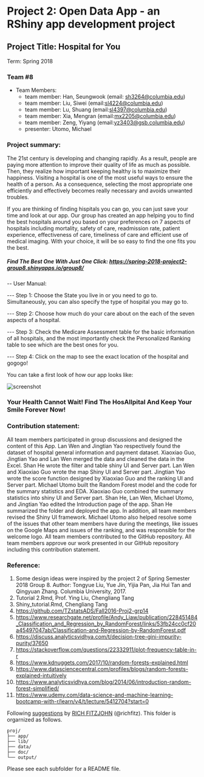 # Project 2: Open Data App - an RShiny app development project

## Project Title: Hospital for You
Term: Spring 2018

### **Team #8**
+ Team Members:
	+ team member: Han, Seungwook (email: sh3264@columbia.edu)
	+ team member: Liu, Siwei (email:sl4224@columbia.edu)
	+ team member: Lu, Shuang (email:sl4397@columbia.edu)
	+ team member: Xia, Mengran (email:mx2205@columbia.edu)
	+ team member: Zeng, Yiyang (email:yz3403@gsb.columbia.edu)
  + presenter: Utomo, Michael
  
### **Project summary**: 

The 21st century is developing and changing rapidly. As a result, people are paying more attention to improve their quality of life as much as possible. Then, they realize how important keeping healthy is to maximize their happiness. Visiting a hospital is one of the most useful ways to ensure the health of a person. As a consequence, selecting the most appropriate one efficiently and effectively becomes really necessary and avoids unwanted troubles.

If you are thinking of finding hispitals you can go, you can just save your time and look at our app. Our group has created an app helping you to find the best hospitals around you based on your preferences on 7 aspects of hospitals including mortality, safety of care, readmission rate, patient experience, effectiveness of care, timeliness of care and efficient use of medical imaging. With your choice, it will be so easy to find the one fits you the best.

##### Find The Best One With Just One Click: https://spring-2018-project2-group8.shinyapps.io/group8/

-- User Manual:

--- Step 1: Choose the State you live in or you need to go to. Simultaneously, you can also specify the type of hospital you may go to.

--- Step 2: Choose how much do your care about on the each of the seven aspects of a hospital.

--- Step 3: Check the Medicare Assessment table for the basic information of all hospitals, and the most importantly check the Personalized Ranking table to see which are the best ones for you.

--- Step 4: Click on the map to see the exact location of the hospital and gogogo!

You can take a first look of how our app looks like:

![screenshot](doc/Overlook.jpg)

### Your Health Cannot Wait! Find The HosAllpital And Keep Your Smile Forever Now!

### **Contribution statement**: 

All team members participated in group discussions and designed the content of this App. Lan Wen and Jingtian Yao respectively found the dataset of hospital general information and payment dataset. Xiaoxiao Guo, Jingtian Yao and Lan Wen merged the data and cleaned the data in the Excel. Shan He wrote the filter and table shiny UI and Server part. Lan Wen and Xiaoxiao Guo wrote the map Shiny UI and Server part. Jingtian Yao wrote the score function designed by Xiaoxiao Guo and the ranking UI and Server part. Michael Utomo built the Random Forest model and the code for the summary statistics and EDA. Xiaoxiao Guo combined the summary statistics into shiny UI and Server part. Shan He, Lan Wen, Michael Utomo, and Jingtian Yao edited the Introduction page of the app.  Shan He summarized the folder and deployed the app. In addition, all team members revised the Shiny UI framework. Michael Utomo also helped resolve some of the issues that other team members have during the meetings, like issues on the Google Maps and issues of the ranking, and was responsible for the welcome logo. All team members contributed to the GitHub repository. All team members approve our work presented in our GitHub repository including this contribution statement.

### **Reference**:
1. Some design ideas were inspired by the project 2 of Spring Semester 2018 Group 8. Author: Tongyue Liu, Yue Jin, Yijia Pan, Jia Hui Tan and Qingyuan Zhang. Columbia University, 2017.
2. Tutorial 2.Rmd, Prof. Ying Liu, Chengliang Tang
3. Shiny_tutorial.Rmd, Chengliang Tang
4. https://github.com/TZstatsADS/Fall2016-Proj2-grp14
5. https://www.researchgate.net/profile/Andy_Liaw/publication/228451484_Classification_and_Regression_by_RandomForest/links/53fb24cc0cf20a45497047ab/Classification-and-Regression-by-RandomForest.pdf
6. https://discuss.analyticsvidhya.com/t/decision-tree-gini-impurity-purity/37650
7. https://stackoverflow.com/questions/22332911/plot-frequency-table-in-r
8. https://www.kdnuggets.com/2017/10/random-forests-explained.html
9. https://www.datasciencecentral.com/profiles/blogs/random-forests-explained-intuitively
10. https://www.analyticsvidhya.com/blog/2014/06/introduction-random-forest-simplified/
11. https://www.udemy.com/data-science-and-machine-learning-bootcamp-with-r/learn/v4/t/lecture/5412704?start=0



Following [suggestions](http://nicercode.github.io/blog/2013-04-05-projects/) by [RICH FITZJOHN](http://nicercode.github.io/about/#Team) (@richfitz). This folder is orgarnized as follows.

```
proj/
├── app/
├── lib/
├── data/
├── doc/
└── output/
```
  
Please see each subfolder for a README file.

